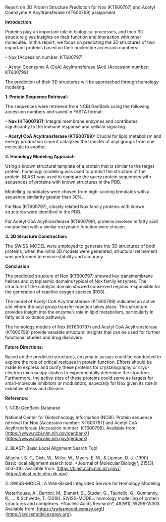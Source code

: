 Report on 3D Protein Structure Prediction for Nox (KT600797) and Acetyl Coenzyme A Acyltransferase (KT600799) assignment

**Introduction:**

Proteins play an important role in biological processes, and their 3D structure gives insights on their function and interaction with other molecules. In this report, we focus on predicting the 3D structures of two important proteins based on their nucleotide accession numbers:

\- Nox (Accession number: KT600797)

\- Acetyl Coenzyme A (CoA) Acyltransferase (Act) (Accession number: KT600799)

The prediction of their 3D structures will be approached through homology modeling.

**1\. Protein Sequence Retrieval:**

The sequences were retrieved from NCBI GenBank using the following accession numbers and saved in FASTA format:

\- **Nox (KT600797):** Integral membrane enzymes and contributes significantly to the immune response and cellular signaling.

\- **Acetyl CoA Acyltransferase (KT600799):** Crucial for lipid metabolism and energy production since it catalyzes the transfer of acyl groups from one molecule to another.

**2\. Homology Modeling Approach**

Using a known structural template of a protein that is similar to the target protein, homology modelling was used to predict the structure of the protein. BLAST was used to compare the query protein sequences with sequences of proteins with known structures in the PDB.

Modelling candidates were chosen from high-scoring templates with a sequence similarity greater than 30%.

For Nox (KT600797), closely related Nox family proteins with known structures were identified in the PDB.

For Acetyl CoA Acyltransferase (KT600799), proteins involved in fatty acid metabolism with a similar enzymatic function were chosen.

**3\. 3D Structure Construction:**

The SWISS-MODEL were employed to generate the 3D structures of both proteins, when the initial 3D models were generated, structural refinement was performed to ensure stability and accuracy.

**Conclusion**

The predicted structure of Nox (KT600797) showed key transmembrane helices and cytoplasmic domains typical of Nox family enzymes. The structure of the catalytic domain showed conserved regions responsible for the generation of reactive oxygen species (ROS).

The model of Acetyl CoA Acyltransferase (KT600799) indicated an active site where the acyl group transfer reaction takes place. This structure provides insight into the enzyme’s role in lipid metabolism, particularly in fatty acid oxidation pathways.

The homology models of Nox (KT600797) and Acetyl CoA Acyltransferase (KT600799) provide valuable structural insights that can be used for further functional studies and drug discovery.

**Future Directions:**

Based on the predicted structures, enzymatic assays could be conducted to explore the role of critical residues in protein function. Efforts should be made to express and purify these proteins for crystallography or cryo-electron microscopy studies to experimentally determine the structure. Furthermore, the active sites of these proteins could serve as targets for small-molecule inhibitors or modulators, especially for Nox given its role in oxidative stress and disease.

**Reference:**

1\. NCBI GenBank Database

National Center for Biotechnology Information (NCBI). Protein sequence retrieval for Nox (Accession number: KT600797) and Acetyl CoA Acyltransferase (Accession number: KT600799). Available from: \[<https://www.ncbi.nlm.nih.gov/genbank\>](<https://www.ncbi.nlm.nih.gov/genbank>).

2\. BLAST: Basic Local Alignment Search Tool

Altschul, S. F., Gish, W., Miller, W., Myers, E. W., & Lipman, D. J. (1990). Basic local alignment search tool. \*Journal of Molecular Biology\*, 215(3), 403-410. Available from: \[<https://blast.ncbi.nlm.nih.gov\>](<https://blast.ncbi.nlm.nih.gov>).

3\. SWISS-MODEL: A Web-Based Integrated Service for Homology Modeling

Waterhouse, A., Bertoni, M., Bienert, S., Studer, G., Tauriello, G., Gumienny, R., ... & Schwede, T. (2018). SWISS-MODEL: homology modelling of protein structures and complexes. \*Nucleic Acids Research\*, 46(W1), W296-W303. Available from: \[<https://swissmodel.expasy.org\>](<https://swissmodel.expasy.org>).

